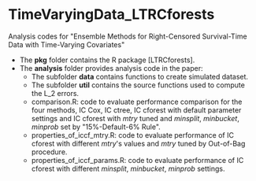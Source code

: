 # TimeVaryingData_LTRCforests
Analysis codes for "Ensemble Methods for Right-Censored Survival-Time Data with Time-Varying Covariates"
- The **pkg** folder contains the R package [LTRCforests].
- The **analysis** folder provides analysis code in the paper:
  - The subfolder **data** contains functions to create simulated dataset.
  - The subfolder **util** contains the source functions used to compute the L_2 errors. 
  - comparison.R: code to evaluate performance comparison for the four methods, IC Cox, IC ctree, IC cforest with default parameter settings and IC cforest with _mtry_ tuned and _minsplit_, _minbucket_, _minprob_ set by "15%-Default-6% Rule".
  - properties_of_iccf_mtry.R: code to evaluate performance of IC cforest with different _mtry_'s values and _mtry_ tuned by Out-of-Bag procedure.
  - properties_of_iccf_params.R: code to evaluate performance of IC cforest with different _minsplit_, _minbucket_, _minprob_ settings.
